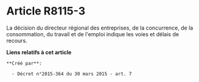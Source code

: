 # Article R8115-3

La décision du directeur régional des entreprises, de la concurrence, de la consommation, du travail et de l'emploi indique
les voies et délais de recours.

**Liens relatifs à cet article**

	**Créé par**:

	  - Décret n°2015-364 du 30 mars 2015 - art. 7
